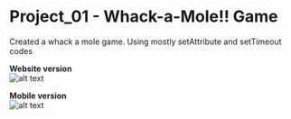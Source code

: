 # Project_01 - Whack-a-Mole!! Game

Created a whack a mole game. Using mostly setAttribute and setTimeout codes

**Website version** <br />
![alt text](https://dl.dropboxusercontent.com/s/9jlimff3eokdkmz/website.jpg?dl=0)

**Mobile version** <br />
![alt text](https://dl.dropboxusercontent.com/s/4e6m7syplq8y2ws/mobile.jpg?dl=0)
